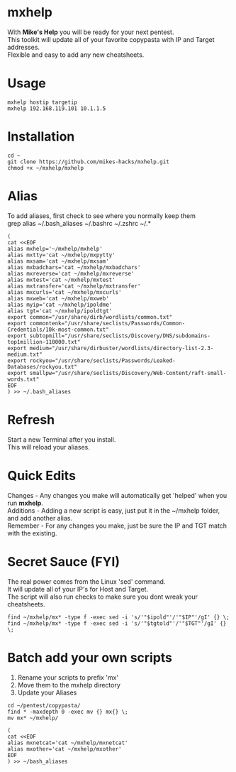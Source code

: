 # mxhelp
With **Mike's Help** you will be ready for your next pentest.  
This toolkit will update all of your favorite copypasta with IP and Target addresses.  
Flexible and easy to add any new cheatsheets.  

# Usage
```
mxhelp hostip targetip
mxhelp 192.168.119.101 10.1.1.5
```

# Installation
```
cd ~
git clone https://github.com/mikes-hacks/mxhelp.git
chmod +x ~/mxhelp/mxhelp
```

# Alias
To add aliases, first check to see where you normally keep them  
grep alias ~/.bash_aliases ~/.bashrc ~/.zshrc ~/.*

```
(
cat <<EOF
alias mxhelp='~/mxhelp/mxhelp'
alias mxtty='cat ~/mxhelp/mxpytty'
alias mxsam='cat ~/mxhelp/mxsam'
alias mxbadchars='cat ~/mxhelp/mxbadchars'
alias mxreverse='cat ~/mxhelp/mxreverse'
alias mxtest='cat ~/mxhelp/mxtest'
alias mxtransfer='cat ~/mxhelp/mxtransfer'
alias mxcurls='cat ~/mxhelp/mxcurls'
alias mxweb='cat ~/mxhelp/mxweb'
alias myip='cat ~/mxhelp/ipoldme'
alias tgt='cat ~/mxhelp/ipoldtgt'
export common="/usr/share/dirb/wordlists/common.txt"
export commontenk="/usr/share/seclists/Passwords/Common-Credentials/10k-most-common.txt"
export subtopmill="/usr/share/seclists/Discovery/DNS/subdomains-top1million-110000.txt"
export medium="/usr/share/dirbuster/wordlists/directory-list-2.3-medium.txt"
export rockyou="/usr/share/seclists/Passwords/Leaked-Databases/rockyou.txt"
export smallpw="/usr/share/seclists/Discovery/Web-Content/raft-small-words.txt"
EOF
) >> ~/.bash_aliases
```
# Refresh
Start a new Terminal after you install.  
This will reload your aliases.  


# Quick Edits
Changes - Any changes you make will automatically get 'helped' when you run **mxhelp**.  
Additions - Adding a new script is easy, just put it in the ~/mxhelp folder, and add another alias.  
Remember - For any changes you make, just be sure the IP and TGT match with the existing.  

# Secret Sauce (FYI)
The real power comes from the Linux 'sed' command.  
It will update all of your IP's for Host and Target.  
The script will also run checks to make sure you dont wreak your cheatsheets.  
```
find ~/mxhelp/mx* -type f -exec sed -i 's/'"$ipold"'/'"$IP"'/gI' {} \;
find ~/mxhelp/mx* -type f -exec sed -i 's/'"$tgtold"'/'"$TGT"'/gI' {} \;
```

# Batch add your own scripts
1. Rename your scripts to prefix 'mx'
1. Move them to the mxhelp directory
1. Update your Aliases

```
cd ~/pentest/copypasta/
find * -maxdepth 0 -exec mv {} mx{} \;
mv mx* ~/mxhelp/

(
cat <<EOF
alias mxnetcat='cat ~/mxhelp/mxnetcat'
alias mxother='cat ~/mxhelp/mxother'
EOF
) >> ~/bash_aliases
```
